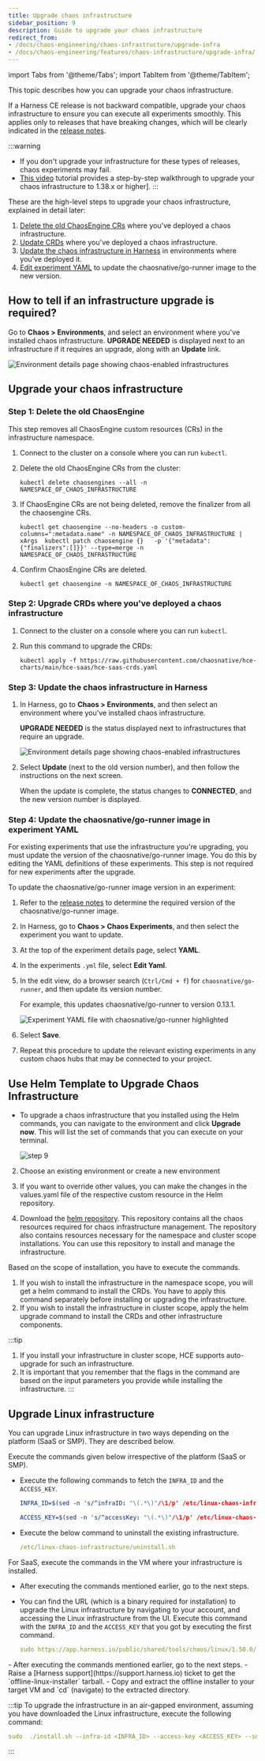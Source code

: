 ```yaml
---
title: Upgrade chaos infrastructure
sidebar_position: 9
description: Guide to upgrade your chaos infrastructure
redirect_from:
- /docs/chaos-engineering/chaos-infrastructure/upgrade-infra
- /docs/chaos-engineering/features/chaos-infrastructure/upgrade-infra/
---
```


import Tabs from '@theme/Tabs';
import TabItem from '@theme/TabItem';

This topic describes how you can upgrade your chaos infrastructure.

If a Harness CE release is not backward compatible, upgrade your chaos infrastructure to ensure you can execute all experiments smoothly. This applies only to releases that have breaking changes, which will be clearly indicated in the [release notes](/release-notes/chaos-engineering).

:::warning
- If you don't upgrade your infrastructure for these types of releases, chaos experiments may fail.
- [This video](https://youtu.be/fAnsGqkcdkc) tutorial provides a step-by-step walkthrough to upgrade your chaos infrastructure to 1.38.x or higher].
:::

These are the high-level steps to upgrade your chaos infrastructure, explained in detail later:

1. [Delete the old ChaosEngine CRs](#step-1-delete-the-old-chaosengine) where you've deployed a chaos infrastructure.
1. [Update CRDs](#step-2-upgrade-crds-where-youve-deployed-a-chaos-infrastructure) where you've deployed a chaos infrastructure.
1. [Update the chaos infrastructure in Harness](#step-3-update-the-chaos-infrastructure-in-harness) in environments where you've deployed it.
1. [Edit experiment YAML](#step-4-update-the-chaosnativego-runner-image-in-experiment-yaml) to update the chaosnative/go-runner image to the new version.

## How to tell if an infrastructure upgrade is required?

Go to **Chaos > Environments**, and select an environment where you've installed chaos infrastructure.  **UPGRADE NEEDED** is displayed next to an infrastructure if it requires an upgrade, along with an **Update** link.

![Environment details page showing chaos-enabled infrastructures](./static/upgrade/chaos-infra-upgrade-needed.png)


## Upgrade your chaos infrastructure

### Step 1: Delete the old ChaosEngine

This step removes all ChaosEngine custom resources (CRs) in the infrastructure namespace.

1. Connect to the cluster on a console where you can run `kubectl`.
1. Delete the old ChaosEngine CRs from the cluster:

	```
	kubectl delete chaosengines --all -n NAMESPACE_OF_CHAOS_INFRASTRUCTURE
	```

1. If ChaosEngine CRs are not being deleted, remove the finalizer from all the chaosengine CRs.

	```
	kubectl get chaosengine --no-headers -o custom-columns=":metadata.name" -n NAMESPACE_OF_CHAOS_INFRASTRUCTURE | xArgs  kubectl patch chaosengine {}   -p '{"metadata":{"finalizers":[]}}' --type=merge -n NAMESPACE_OF_CHAOS_INFRASTRUCTURE
	```

1. Confirm ChaosEngine CRs are deleted.

	```
	kubectl get chaosengine -n NAMESPACE_OF_CHAOS_INFRASTRUCTURE
	```

### Step 2: Upgrade CRDs where you've deployed a chaos infrastructure

1. Connect to the cluster on a console where you can run `kubectl`.
2. Run this command to upgrade the CRDs:

	```
	kubectl apply -f https://raw.githubusercontent.com/chaosnative/hce-charts/main/hce-saas/hce-saas-crds.yaml
	```

### Step 3: Update the chaos infrastructure in Harness

1. In Harness, go to **Chaos > Environments**, and then select an environment where you've installed chaos infrastructure.

	**UPGRADE NEEDED** is the status displayed next to infrastructures that require an upgrade.

	![Environment details page showing chaos-enabled infrastructures](./static/upgrade/chaos-infra-upgrade-needed.png)

1. Select **Update** (next to the old version number), and then follow the instructions on the next screen.

	When the update is complete, the status changes to **CONNECTED**, and the new version number is displayed.

### Step 4: Update the chaosnative/go-runner image in experiment YAML

For existing experiments that use the infrastructure you're upgrading, you must update the version of the chaosnative/go-runner image. You do this by editing the YAML definitions of these experiments. This step is not required for new experiments after the upgrade.

To update the chaosnative/go-runner image version in an experiment:

1. Refer to the [release notes](/release-notes/chaos-engineering) to determine the required version of the chaosnative/go-runner image.

1. In Harness, go to **Chaos > Chaos Experiments**, and then select the experiment you want to update.

1. At the top of the experiment details page, select **YAML**.

1. In the experiments `.yml` file, select **Edit Yaml**.

1. In the edit view, do a browser search (`Ctrl/Cmd + f`) for `chaosnative/go-runner`, and then update its version number.

	For example, this updates chaosnative/go-runner to version 0.13.1.

	![Experiment YAML file with chaosnative/go-runner highlighted](./static/upgrade/chaos-infra-update-go-runner.png)

1. Select **Save**.

1. Repeat this procedure to update the relevant existing experiments in any custom chaos hubs that may be connected to your project.

## Use Helm Template to Upgrade Chaos Infrastructure

* To upgrade a chaos infrastructure that you installed using the Helm commands, you can navigate to the environment and click **Upgrade now**. This will list the set of commands that you can execute on your terminal.

  ![step 9](./static/enable-disable/upgrade-9.png)

2. Choose an existing environment or create a new environment

3. If you want to override other values, you can make the changes in the values.yaml file of the respective custom resource in the Helm repository.
1. Download the [helm repository](https://github.com/harness/chaos-infra-helm-chart). This repository contains all the chaos resources required for chaos infrastructure management. The repository also contains resources necessary for the namespace and cluster scope installations. You can use this repository to install and manage the infrastructure.

Based on the scope of installation, you have to execute the commands.

1. If you wish to install the infrastructure in the namespace scope, you will get a helm command to install the CRDs. You have to apply this command separately before installing or upgrading the infrastructure.
2. If you wish to install the infrastructure in cluster scope, apply the helm upgrade command to install the CRDs and other infrastructure components.

:::tip
1. If you install your infrastructure in cluster scope, HCE supports auto-upgrade for such an infrastructure.
2. It is important that you remember that the flags in the command are based on the input parameters you provide while installing the infrastructure.
:::

## Upgrade Linux infrastructure

You can upgrade Linux infrastructure in two ways depending on the platform (SaaS or SMP). They are described below.

Execute the commands given below irrespective of the platform (SaaS or SMP).

- Execute the following commands to fetch the `INFRA_ID` and the `ACCESS_KEY`.

	```yaml
	INFRA_ID=$(sed -n 's/^infraID: "\(.*\)"/\1/p' /etc/linux-chaos-infrastructure/config.yaml)
	```

	```yaml
	ACCESS_KEY=$(sed -n 's/^accessKey: "\(.*\)"/\1/p' /etc/linux-chaos-infrastructure/config.yaml)
	```

- Execute the below command to uninstall the existing infrastructure.

	```yaml
	/etc/linux-chaos-infrastructure/uninstall.sh
	```


<Tabs>
<TabItem value="SaaS">

For SaaS, execute the commands in the VM where your infrastructure is installed.

- After executing the commands mentioned earlier, go to the next steps.

- You can find the URL (which is a binary required for installation) to upgrade the Linux infrastructure by navigating to your account, and accessing the Linux infrastructure from the UI. Execute this command with the `INFRA_ID` and the `ACCESS_KEY` that you got by executing the first command.

	```yaml
	sudo https://app.harness.io/public/shared/tools/chaos/linux/1.50.0/install.sh | bash /dev/stdin --infra-id <INFRA_ID> --access-key <ACCESS_KEY> --server-url https://<YOUR_IP>/chaos/lserver/api
	```

</TabItem>

<TabItem value="SMP">
- After executing the commands mentioned earlier, go to the next steps.
- Raise a [Harness support](https://support.harness.io) ticket to get the `offline-linux-installer` tarball.
- Copy and extract the offline installer to your target VM and `cd` (navigate) to the extracted directory.

:::tip
To upgrade the infrastructure in an air-gapped environment, assuming you have downloaded the Linux infrastructure, execute the following command:

```yaml
sudo  ./install.sh --infra-id <INFRA_ID> --access-key <ACCESS_KEY> --server-url https://<YOUR_IP>chaos/lserver/api
```
:::

</TabItem>

</Tabs>


